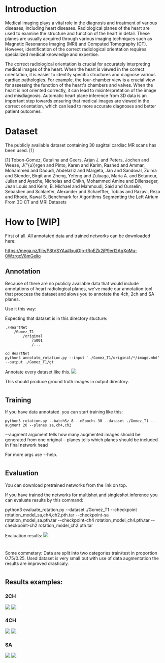# Introduction
Medical imaging plays a vital role in the diagnosis and treatment of various diseases, including heart diseases. Radiological planes of the heart are used to examine the structure and function of the heart in detail. These planes are usually acquired through various imaging techniques such as Magnetic Resonance Imaging (MRI) and Computed Tomography (CT). However, identification of the correct radiological orientation requires specialized medical knowledge and expertise.

The correct radiological orientation is crucial for accurately interpreting medical images of the heart. When the heart is viewed in the correct orientation, it is easier to identify specific structures and diagnose various cardiac pathologies. For example, the four-chamber view is a crucial view for assessing the function of the heart's chambers and valves. When the heart is not oriented correctly, it can lead to misinterpretation of the image and misdiagnosis. Automatic heart plane inference from 3D data is an important step towards ensuring that medical images are viewed in the correct orientation, which can lead to more accurate diagnoses and better patient outcomes.

#
# Dataset
The publicly available dataset containing 30 sagittal cardiac MR scans has been used. [1]

[1] Tobon-Gomez, Catalina and Geers, Arjan J. and Peters, Jochen and Weese, J{\"{u}}rgen and Pinto, Karen and Karim, Rashed and Ammar, Mohammed and Daoudi, Abdelaziz and Margeta, Jan and Sandoval, Zulma and Stender, Birgit and Zheng, Yefeng and Zuluaga, Maria A. and Betancur, Julian and Ayache, Nicholas and Chikh, Mohammed Amine and Dillenseger, Jean Louis and Kelm, B. Michael and Mahmoudi, Said and Ourselin, Sebastien and Schlaefer, Alexander and Schaeffter, Tobias and Razavi, Reza and Rhode, Kawal S. Benchmark for Algorithms Segmenting the Left Atrium From 3D CT and MRI Datasets


#
# How to [WIP]

First of all. All annotated data and trained networks can be downloaded here:

https://mega.nz/file/P8tVSYAa#IxujOIp-tRpEZk2jP9erI2AgXqMu-0WzrgcV8mGelio

## Annotation
Because of there are no publicly available data that would include annotations of heart radiological planes, we've made our annotation tool that proccess the dataset and alows you to annotate the 4ch, 2ch and SA planes. 

Use it this way:

Expecting that dataset is in this directory stucture:
```
./HeartNet
    /Gomez_T1
        /original
            /a001
            /...
```

```
cd HeartNet
python3 annotate_rotation.py --input './Gomez_T1/original/*/image.mhd' --output ./Gomez_T1/gt
```
Annotate every dataset like this.
![](./how_to_annotate.png)

This should produce ground truth images in output directory.

#
## Training

If you have data annotated. you can start training like this:
```
python3 rotation.py --batchSz 8 --nEpochs 30 --dataset ./Gomez_T1 --augment 20 --planes sa,ch4,ch2
```

--augment argument tells how many augmented images should be generated from one original
--planes tells which planes should be included in final network head

For more args use --help.

#
## Evaluation
You can download pretrained networks from the link on top.

If you have trained the networks for multishot and singleshot inference you can evaluate results by this command:


python3 evaluate_rotation.py --dataset ./Gomez_T1 --checkpoint rotation_model_sa,ch4,ch2.pth.tar --checkpoint-sa rotation_model_sa.pth.tar --checkpoint-ch4 rotation_model_ch4.pth.tar --checkpoint-ch2 rotation_model_ch2.pth.tar


Evaluation results:
![](./eval.png)


#
Some commetary: Data are split into two categories train/test in proportion 0.75/0.25. Used dataset is very small but with use of data augmentation the results are improved drasticaly.


#
## Results examples:

### 2CH

![](./ch2_manual.jpg)
![](./ch2_Multiplane.jpg)

### 4CH

![](./ch4_manual.jpg)
![](./ch4_Multiplane.jpg)


### SA

![](./sa_manual.jpg)
![](./sa_Multiplane.jpg)
